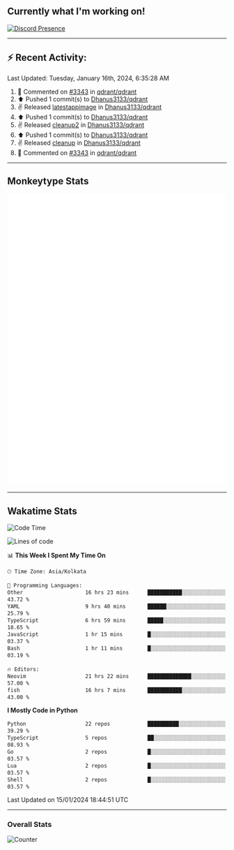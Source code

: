 ## Currently what I'm working on!
[![Discord Presence](https://lanyard.cnrad.dev/api/534981034400284712)](https://discord.com/users/534981034400284712)

---

## :zap: Recent Activity:
<!--RECENT_ACTIVITY:last_update-->
Last Updated: Tuesday, January 16th, 2024, 6:35:28 AM
<!--RECENT_ACTIVITY:last_update_end-->
<!--RECENT_ACTIVITY:start-->
1. 💬 Commented on [#3343](https://github.com/qdrant/qdrant/pull/3343#discussion_r1452550144) in [qdrant/qdrant](https://github.com/qdrant/qdrant)<br>
2. ⬆️ Pushed 1 commit(s) to [Dhanus3133/qdrant](https://github.com/Dhanus3133/qdrant)<br>
3. ✌️ Released [latestappimage](https://github.com/Dhanus3133/qdrant/releases/tag/latestappimage) in [Dhanus3133/qdrant](https://github.com/Dhanus3133/qdrant)<br>
4. ⬆️ Pushed 1 commit(s) to [Dhanus3133/qdrant](https://github.com/Dhanus3133/qdrant)<br>
5. ✌️ Released [cleanup2](https://github.com/Dhanus3133/qdrant/releases/tag/cleanup2) in [Dhanus3133/qdrant](https://github.com/Dhanus3133/qdrant)<br>
6. ⬆️ Pushed 1 commit(s) to [Dhanus3133/qdrant](https://github.com/Dhanus3133/qdrant)<br>
7. ✌️ Released [cleanup](https://github.com/Dhanus3133/qdrant/releases/tag/cleanup) in [Dhanus3133/qdrant](https://github.com/Dhanus3133/qdrant)<br>
8. 💬 Commented on [#3343](https://github.com/qdrant/qdrant/pull/3343#discussion_r1452445360) in [qdrant/qdrant](https://github.com/qdrant/qdrant)<br>
<!--RECENT_ACTIVITY:end-->

---

## Monkeytype Stats
<a href="https://monkeytype.com/profile/dhanus">
  <img src="https://raw.githubusercontent.com/Dhanus3133/Dhanus3133/monkeytype/monkeytype-pb.svg" alt="Monkeytype Profile" />
</a>

---

## Wakatime Stats
<!--START_SECTION:waka-->
![Code Time](http://img.shields.io/badge/Code%20Time-1%2C588%20hrs%2034%20mins-blue)

![Lines of code](https://img.shields.io/badge/From%20Hello%20World%20I%27ve%20Written-4.8%20million%20lines%20of%20code-blue)

📊 **This Week I Spent My Time On** 

```text
🕑︎ Time Zone: Asia/Kolkata

💬 Programming Languages: 
Other                    16 hrs 23 mins      ███████████░░░░░░░░░░░░░░   43.72 % 
YAML                     9 hrs 40 mins       ██████░░░░░░░░░░░░░░░░░░░   25.79 % 
TypeScript               6 hrs 59 mins       █████░░░░░░░░░░░░░░░░░░░░   18.65 % 
JavaScript               1 hr 15 mins        █░░░░░░░░░░░░░░░░░░░░░░░░   03.37 % 
Bash                     1 hr 11 mins        █░░░░░░░░░░░░░░░░░░░░░░░░   03.19 % 

🔥 Editors: 
Neovim                   21 hrs 22 mins      ██████████████░░░░░░░░░░░   57.00 % 
fish                     16 hrs 7 mins       ███████████░░░░░░░░░░░░░░   43.00 % 
```

**I Mostly Code in Python** 

```text
Python                   22 repos            ██████████░░░░░░░░░░░░░░░   39.29 % 
TypeScript               5 repos             ██░░░░░░░░░░░░░░░░░░░░░░░   08.93 % 
Go                       2 repos             █░░░░░░░░░░░░░░░░░░░░░░░░   03.57 % 
Lua                      2 repos             █░░░░░░░░░░░░░░░░░░░░░░░░   03.57 % 
Shell                    2 repos             █░░░░░░░░░░░░░░░░░░░░░░░░   03.57 % 
```




 Last Updated on 15/01/2024 18:44:51 UTC
<!--END_SECTION:waka-->
---

### Overall Stats

<img src="https://moe-counter.glitch.me/get/@Dhanus3133?theme=asoul" alt="Counter" />
